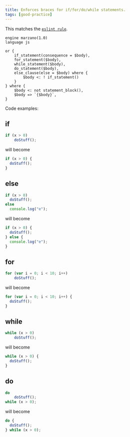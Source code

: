 ```yaml
---
title: Enforces braces for if/for/do/while statements.
tags: [good-practice]
---
```

This matches the [`eslint rule`](https://eslint.org/docs/latest/rules/curly).


```grit
engine marzano(1.0)
language js

or {
    if_statement(consequence = $body),
    for_statement($body),
    while_statement($body),
    do_statement($body),
    else_clause(else = $body) where {
        $body <: ! if_statement()
    }
} where {
    $body <: not statement_block(),
    $body => `{$body}`,
}

```

Code examples:
## if 
```js
if (x > 0)
    doStuff();
```
will become 
```js
if (x > 0) {
  doStuff();
}
```

## else 
```js 
if (x > 0)
  doStuff();
else
  console.log("e");
```
will become
```js
if (x > 0) {
  doStuff();
} else {
  console.log("e");
}
```

## for
```js
for (var i = 0; i < 10; i++)
    doStuff();
```
will become 
```js
for (var i = 0; i < 10; i++) {
  doStuff();
}
```
## while
```js   
while (x > 0)
    doStuff();
```
will become 
```js
while (x > 0) {
  doStuff();
}
```
## do
```js
do
    doStuff();
while (x > 0);
```
will become 
```js
do {
  doStuff();
} while (x > 0);
```
